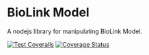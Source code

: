 # BioLink Model

A nodejs library for manipulating BioLink Model.

[![Test Coveralls](https://github.com/kevinxin90/biolink-model.js/actions/workflows/coverage.yml/badge.svg)](https://github.com/kevinxin90/biolink-model.js/actions/workflows/coverage.yml)
[![Coverage Status](https://coveralls.io/repos/github/kevinxin90/biolink-model.js/badge.svg?branch=main)](https://coveralls.io/github/kevinxin90/biolink-model.js?branch=main)
